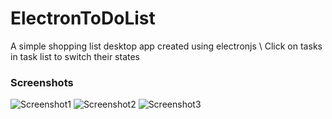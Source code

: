# ElectronToDoList

A simple shopping list desktop app created using electronjs
\ Click on tasks in task list to switch their states

### Screenshots
![Screenshot1](https://github.com/sinamhdn/electron-todolist/assets/34884156/903a9927-b09a-471c-af4e-4b0b9592b8d0)
![Screenshot2](https://github.com/sinamhdn/electron-todolist/assets/34884156/1cf2f6f1-0730-40d7-afe8-408fb5a63d99)
![Screenshot3](https://github.com/sinamhdn/electron-todolist/assets/34884156/dbcbf870-fc7d-4b2a-9a3d-4ed236775d0b)
